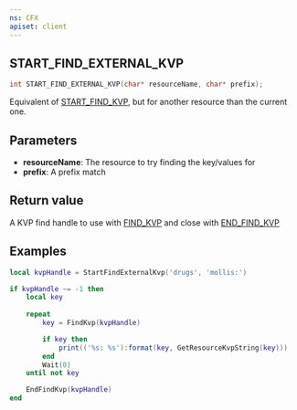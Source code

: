 ```yaml
---
ns: CFX
apiset: client
---
```

## START_FIND_EXTERNAL_KVP

```c
int START_FIND_EXTERNAL_KVP(char* resourceName, char* prefix);
```

Equivalent of [START_FIND_KVP](#_0xDD379006), but for another resource than the current one.

## Parameters
* **resourceName**: The resource to try finding the key/values for
* **prefix**: A prefix match

## Return value
A KVP find handle to use with [FIND_KVP](#_0xBD7BEBC5) and close with [END_FIND_KVP](#_0xB3210203)

## Examples
```lua
local kvpHandle = StartFindExternalKvp('drugs', 'mollis:')

if kvpHandle ~= -1 then 
	local key
	
	repeat
		key = FindKvp(kvpHandle)

		if key then
			print(('%s: %s'):format(key, GetResourceKvpString(key)))
		end
		Wait(0)
	until not key

	EndFindKvp(kvpHandle)
end
```
